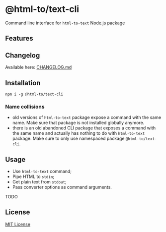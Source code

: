 # @html-to/text-cli

Command line interface for `html-to-text` Node.js package


## Features


## Changelog

Available here: [CHANGELOG.md](https://github.com/html-to-text/node-html-to-text/blob/master/packages/html-to-text-cli/CHANGELOG.md)


## Installation

```
npm i -g @html-to/text-cli
```

### Name collisions

- old versions of `html-to-text` package expose a command with the same name. Make sure that package is not installed globally anymore.
- there is an old abandoned CLI package that exposes a command with the same name and actually has nothing to do with `html-to-text` package. Make sure to only use namespaced package `@html-to/text-cli`.


## Usage

- Use `html-to-text` command;
- Pipe HTML to `stdin`;
- Get plain text from `stdout`;
- Pass converter options as command arguments.

TODO


## License

[MIT License](https://github.com/html-to-text/node-html-to-text/blob/master/LICENSE)
